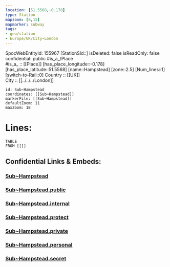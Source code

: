 ```yaml
---
location: [51.5568,-0.178] 
type: Station 
mapzoom: [8,15] 
mapmarker: subway 
tags:
- geo/station
- Europe/UK/City~London
---
```

SpocWebEntityId: 155967
[StationSId::] 
isDeleted: false
isReadOnly: false
confidential: public
#is_a_/Place  
#is_a_ :: [[Place]] 
[has_place_longitude::-0.178] 
[has_place_latitude::51.5568] 
[name::Hampstead] 
[zone::2.5] 
[Num_lines::1] 
[switch-to-Rail::0] 
Country :: [[UK]]  
City :: [[../../../London]]  


```leaflet
id: Sub~Hampstead
coordinates: [[Sub~Hampstead]] 
markerFile: [[Sub~Hampstead]] 
defaultZoom: 11 
maxZoom: 18
```


# Lines: 
```dataview
TABLE 
FROM [[]] 
```


## Confidential Links & Embeds: 

### [Sub~Hampstead](/_Standards/Earth/Continent/Europe/Europe~North/UK/England/Regions~England/London,Greater/cities~GreaterLondon/Underground/Station/Sub~Hampstead.md) 

### [Sub~Hampstead.public](/_public/Earth/Continent/Europe/Europe~North/UK/England/Regions~England/London,Greater/cities~GreaterLondon/Underground/Station/Sub~Hampstead.public.md) 

### [Sub~Hampstead.internal](/_internal/Earth/Continent/Europe/Europe~North/UK/England/Regions~England/London,Greater/cities~GreaterLondon/Underground/Station/Sub~Hampstead.internal.md) 

### [Sub~Hampstead.protect](/_protect/Earth/Continent/Europe/Europe~North/UK/England/Regions~England/London,Greater/cities~GreaterLondon/Underground/Station/Sub~Hampstead.protect.md) 

### [Sub~Hampstead.private](/_private/Earth/Continent/Europe/Europe~North/UK/England/Regions~England/London,Greater/cities~GreaterLondon/Underground/Station/Sub~Hampstead.private.md) 

### [Sub~Hampstead.personal](/_personal/Earth/Continent/Europe/Europe~North/UK/England/Regions~England/London,Greater/cities~GreaterLondon/Underground/Station/Sub~Hampstead.personal.md) 

### [Sub~Hampstead.secret](/_secret/Earth/Continent/Europe/Europe~North/UK/England/Regions~England/London,Greater/cities~GreaterLondon/Underground/Station/Sub~Hampstead.secret.md)


